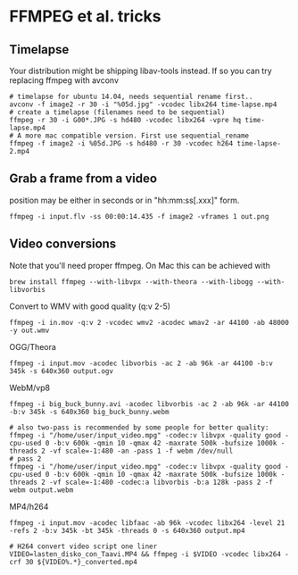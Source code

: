 # FFMPEG et al. tricks


## Timelapse

Your distribution might be shipping libav-tools instead. If so you can try replacing ffmpeg with avconv

```
# timelapse for ubuntu 14.04, needs sequential rename first..
avconv -f image2 -r 30 -i "%05d.jpg" -vcodec libx264 time-lapse.mp4
# create a timelapse (filenames need to be sequential)
ffmpeg -r 30 -i G00*.JPG -s hd480 -vcodec libx264 -vpre hq time-lapse.mp4
# A more mac compatible version. First use sequential_rename
ffmpeg -f image2 -i %05d.JPG -s hd480 -r 30 -vcodec h264 time-lapse-2.mp4
```


## Grab a frame from a video

position may be either in seconds or in "hh:mm:ss[.xxx]" form.

```
ffmpeg -i input.flv -ss 00:00:14.435 -f image2 -vframes 1 out.png
```

## Video conversions

Note that you'll need proper ffmpeg. On Mac this can be achieved with 

`brew install ffmpeg --with-libvpx --with-theora --with-libogg --with-libvorbis`

Convert to WMV with good quality (q:v 2-5)
```
ffmpeg -i in.mov -q:v 2 -vcodec wmv2 -acodec wmav2 -ar 44100 -ab 48000 -y out.wmv
```

OGG/Theora
```
ffmpeg -i input.mov -acodec libvorbis -ac 2 -ab 96k -ar 44100 -b:v 345k -s 640x360 output.ogv
```

WebM/vp8
```
ffmpeg -i big_buck_bunny.avi -acodec libvorbis -ac 2 -ab 96k -ar 44100 -b:v 345k -s 640x360 big_buck_bunny.webm 

# also two-pass is recommended by some people for better quality:
ffmpeg -i "/home/user/input_video.mpg" -codec:v libvpx -quality good -cpu-used 0 -b:v 600k -qmin 10 -qmax 42 -maxrate 500k -bufsize 1000k -threads 2 -vf scale=-1:480 -an -pass 1 -f webm /dev/null
# pass 2
ffmpeg -i "/home/user/input_video.mpg" -codec:v libvpx -quality good -cpu-used 0 -b:v 600k -qmin 10 -qmax 42 -maxrate 500k -bufsize 1000k -threads 2 -vf scale=-1:480 -codec:a libvorbis -b:a 128k -pass 2 -f webm output.webm
```

MP4/h264
```
ffmpeg -i input.mov -acodec libfaac -ab 96k -vcodec libx264 -level 21 -refs 2 -b:v 345k -bt 345k -threads 0 -s 640x360 output.mp4

# H264 convert video script one liner
VIDEO=lasten_disko_con_Taavi.MP4 && ffmpeg -i $VIDEO -vcodec libx264 -crf 30 ${VIDEO%.*}_converted.mp4
```
